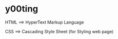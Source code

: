 # y00ting

HTML ==> HyperText Markup Language

CSS ==> Cascading Style Sheet (for Styling web page)
